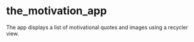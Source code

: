 # the_motivation_app
The app displays a list of motivational quotes and images using a recycler view.
